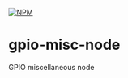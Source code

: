 [![NPM](https://nodei.co/npm/gpio-misc.png?downloads=true&stars=true)](https://nodei.co/npm/gpio-misc/)

# gpio-misc-node
GPIO miscellaneous node
